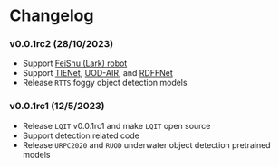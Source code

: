 # Changelog

### v0.0.1rc2 (28/10/2023)

- Support [FeiShu (Lark) robot](configs/lark/README.md)
- Support [TIENet](https://link.springer.com/article/10.1007/s11760-023-02695-9), [UOD-AIR](https://ieeexplore.ieee.org/abstract/document/9949063), and [RDFFNet](https://link.springer.com/article/10.1007/s11760-022-02410-0)
- Release `RTTS` foggy object detection models

### v0.0.1rc1 (12/5/2023)

- Release `LQIT` v0.0.1rc1 and make `LQIT` open source
- Support detection related code
- Release `URPC2020` and `RUOD` underwater object detection pretrained models
